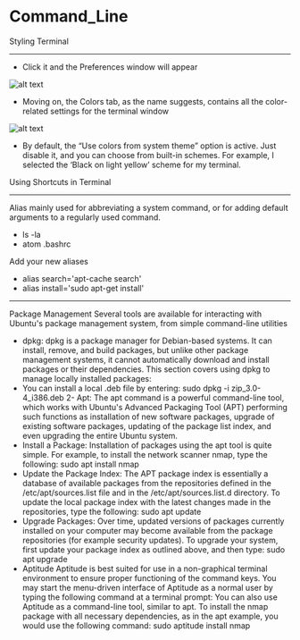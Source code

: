 # Command_Line

Styling Terminal
********************
- Click it and the Preferences window will appear

![alt text](https://www.maketecheasier.com/assets/uploads/2017/01/command-line-terminal-edit-preferences-menu-general-tab.png)


- Moving on, the Colors tab, as the name suggests, contains all the color-related settings for the terminal window

![alt text](https://www.maketecheasier.com/assets/uploads/2017/01/command-line-terminal-edit-preferences-menu-colors-tab.png)

- By default, the “Use colors from system theme” option is active. Just disable it, and you can choose from built-in schemes. For example, I selected the ‘Black on light yellow’ scheme for my terminal.


Using Shortcuts in Terminal
********************************

Alias mainly used for abbreviating a system command, or for adding default arguments to a regularly used command.

- ls -la
- atom .bashrc

Add your new aliases

- alias search='apt-cache search'
- alias install='sudo apt-get install'

******************************************

Package Management
Several tools are available for interacting with Ubuntu's package management system, from simple command-line utilities
- dpkg:
dpkg is a package manager for Debian-based systems. It can install, remove, and build packages, but unlike other package management systems, it cannot automatically download and install packages or their dependencies. This section covers using dpkg to manage locally installed packages:
- You can install a local .deb file by entering:
sudo dpkg -i zip_3.0-4_i386.deb
2- Apt:
The apt command is a powerful command-line tool, which works with Ubuntu's Advanced Packaging Tool (APT) performing such functions as installation of new software packages, upgrade of existing software packages, updating of the package list index, and even upgrading the entire Ubuntu system.
- Install a Package: Installation of packages using the apt tool is quite simple. For example, to install the network scanner nmap, type the following:
sudo apt install nmap
- Update the Package Index: The APT package index is essentially a database of available packages from the repositories defined in the /etc/apt/sources.list file and in the /etc/apt/sources.list.d directory. To update the local package index with the latest changes made in the repositories, type the following:
sudo apt update
- Upgrade Packages: Over time, updated versions of packages currently installed on your computer may become available from the package repositories (for example security updates). To upgrade your system, first update your package index as outlined above, and then type:
sudo apt upgrade
- Aptitude
Aptitude is best suited for use in a non-graphical terminal environment to ensure proper functioning of the command keys. You may start the menu-driven interface of Aptitude as a normal user by typing the following command at a terminal prompt:
You can also use Aptitude as a command-line tool, similar to apt. To install the nmap package with all necessary dependencies, as in the apt example, you would use the following command:
sudo aptitude install nmap
